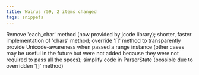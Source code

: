 ```yaml
---
title: Walrus r59, 2 items changed
tags: snippets
---
```


Remove 'each_char' method (now provided by jcode library); shorter, faster implementation of 'chars' method; override '\[\]' method to transparently provide Unicode-awareness when passed a range instance (other cases may be useful in the future but were not added because they were not required to pass all the specs); simplify code in ParserState (possible due to overridden '\[\]' method)
